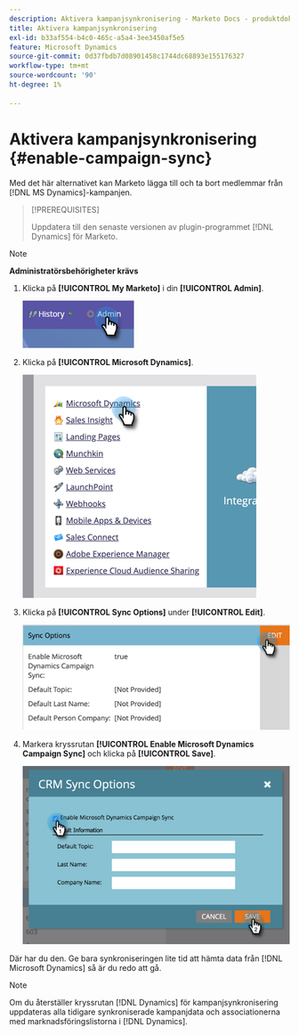 ```yaml
---
description: Aktivera kampanjsynkronisering - Marketo Docs - produktdokumentation
title: Aktivera kampanjsynkronisering
exl-id: b33af554-b4c0-465c-a5a4-3ee3450af5e5
feature: Microsoft Dynamics
source-git-commit: 0d37fbdb7d08901458c1744dc68893e155176327
workflow-type: tm+mt
source-wordcount: '90'
ht-degree: 1%

---
```


# Aktivera kampanjsynkronisering {#enable-campaign-sync}

Med det här alternativet kan Marketo lägga till och ta bort medlemmar från [!DNL MS Dynamics]-kampanjen.

>[!PREREQUISITES]
>
>Uppdatera till den senaste versionen av plugin-programmet [!DNL Dynamics] för Marketo.

>[!NOTE]
>
>**Administratörsbehörigheter krävs**

1. Klicka på **[!UICONTROL My Marketo]** i din **[!UICONTROL Admin]**.

   ![](assets/enable-campaign-sync-1.png)

1. Klicka på **[!UICONTROL Microsoft Dynamics]**.

   ![](assets/enable-campaign-sync-2.png)

1. Klicka på **[!UICONTROL Sync Options]** under **[!UICONTROL Edit]**.

   ![](assets/enable-campaign-sync-3.png)

1. Markera kryssrutan **[!UICONTROL Enable Microsoft Dynamics Campaign Sync]** och klicka på **[!UICONTROL Save]**.

   ![](assets/enable-campaign-sync-4.png)

Där har du den. Ge bara synkroniseringen lite tid att hämta data från [!DNL Microsoft Dynamics] så är du redo att gå.

>[!NOTE]
>
>Om du återställer kryssrutan [!DNL Dynamics] för kampanjsynkronisering uppdateras alla tidigare synkroniserade kampanjdata och associationerna med marknadsföringslistorna i [!DNL Dynamics].
